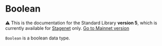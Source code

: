 # Boolean

:warning: This is the documentation for the Standard Library **version 5**, which is currently available for [Stagenet](/en/blockchain/blockchain-network/) only. [Go to Mainnet version](/en/ride/data-types/boolean)

`Boolean` is a boolean data type.
